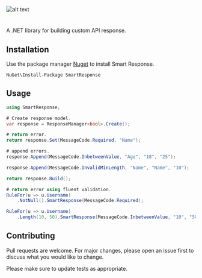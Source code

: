 
![alt text](https://github.com/muswilam/smart-response/blob/main/SmartResponse/repo-icon.png?raw=true)

# 

A .NET library for building custom API response. 

## Installation

Use the package manager [Nuget](https://pip.pypa.io/en/stable/) to install Smart Response.

```PMC
NuGet\Install-Package SmartResponse
```

## Usage

```C#
using SmartResponse;

# Create response model.
var response = ResponseManager<bool>.Create();

# return error.
return response.Set(MessageCode.Required, "Name");

# append errors.
response.Append(MessageCode.InbetweenValue, "Age", "18", "25");

response.Append(MessageCode.InvalidMinLength, "Name", "Name", "10");

return response.Build();

# return error using fluent validation.
RuleFor(u => u.Username)
    .NotNull().SmartResponse(MessageCode.Required);

RuleFor(u => u.Username)
    .Length(10, 50).SmartResponse(MessageCode.InbetweenValue, "10", "50");
```

## Contributing

Pull requests are welcome. For major changes, please open an issue first
to discuss what you would like to change.

Please make sure to update tests as appropriate.